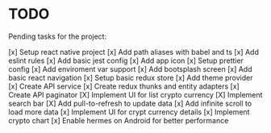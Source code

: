# TODO

Pending tasks for the project:

[x] Setup react native project
[x] Add path aliases with babel and ts
[x] Add eslint rules
[x] Add basic jest config
[x] Add app icon
[x] Setup prettier config
[x] Add enviroment var support
[x] Add bootsplash screen
[x] Add basic react navigation
[x] Setup basic redux store
[x] Add theme provider
[x] Create API service
[x] Create redux thunks and entity adapters
[x] Create API paginator
[X] Implement UI for list crypto currency
[X] Implement search bar
[X] Add pull-to-refresh to update data
[x] Add infinite scroll to load more data
[x] Implement UI for crypt currency details
[x] Implement crypto chart
[x] Enable hermes on Android for better performance
